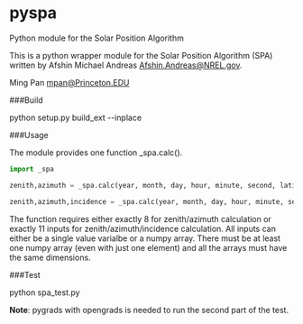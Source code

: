 pyspa
=====

Python module for the Solar Position Algorithm

This is a python wrapper module for the Solar Position Algorithm (SPA) written by Afshin Michael Andreas <Afshin.Andreas@NREL.gov>.

Ming Pan <mpan@Princeton.EDU>

###Build

python setup.py build_ext --inplace

###Usage

The module provides one function _spa.calc().

```python
import _spa

zenith,azimuth = _spa.calc(year, month, day, hour, minute, second, latitude, longitude)

zenith,azimuth,incidence = _spa.calc(year, month, day, hour, minute, second, latitude, longitude, elevation, slope, aspect)

```

The function requires either exactly 8 for zenith/azimuth calculation or exactly 11 inputs for zenith/azimuth/incidence calculation. All inputs can either be a single value varialbe or a numpy array. There must be at least one numpy array (even with just one element) and all the arrays must have the same dimensions.

###Test

python spa_test.py

**Note**: pygrads with opengrads is needed to run the second part of the test.

